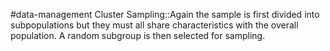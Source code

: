 #data-management 
Cluster Sampling::Again the sample is first divided into subpopulations but they must all share characteristics with the overall population. A random subgroup is then selected for sampling.
<!--SR:!2024-02-15,3,250-->